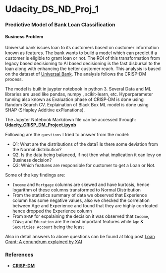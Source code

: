 # Udacity_DS_ND_Proj_1
### Predictive Model of Bank Loan Classification

#### Business Problem

Universal bank issues loan to its customers based on customer information known as features.
The bank wants to build a model which can predict if a customer is eligible to grant loan or not. The ROI of this transformation from legacy based decisioning to AI based decisioning is the fast disbursal to the loan along with enhancing the better customer reach.
This analysis is based on the dataset of [Universal Bank](https://www.kaggle.com/sriharipramod/bank-loan-classification). The analysis follows the CRISP-DM process.

The model is built in juypter notebook in python 3. Several Data and ML libraries are used like pandas, numpy , scikit-learn, etc. 
Hyperparameter tunning also known as Evaluation phase of CRISP-DM is done using Random Search CV.
Explaination of Black Box ML model is done using SHAP (SHapley Additive exPlanations).

The Jupyter Notebook Markdown file can be accessed through: [**Udacity_CRISP_DM_Project.ipynb**](https://github.com/akshitagupta23/Udacity_DS_ND_Proj_1/blob/main/Udacity_CRISP_DM_Project.ipynb)

Following are the `questions` I tried to answer from the model:

- Q1: What are the distributions of the data? Is there some deviation from the Normal distribution?
- Q2. Is the data being balanced, if not then what implication it can levy on Business decision?
- Q3: Which features are responsible for customer to get a Loan or Not.

Some of the key findings are:
- `Income` and `Mortgage` columns are skewed and have kurtosis, hence logarithm of these columns transformed to Normal Distribution 
- From the statistics summary of data we observed that Experience column has some negative values, also we checked the correlation between Age and Experience and found that they are highly corrleated hence dropped the Experience column
- From `SHAP` for expalaining the decision it was observed that `Income`, `CCAvg` and `Education` are the most important features while `Age` & `Securities Account` being the least

Also in detail answers to above questions can be found at blog post [Loan Grant: A conundrum explained by XAI](https://medium.com/@akshi.gupta23/loan-grant-a-conundrum-explained-by-xai-e476d11e640e)


### References
- [**CRISP-DM**](https://www.sv-europe.com/crisp-dm-methodology/)

